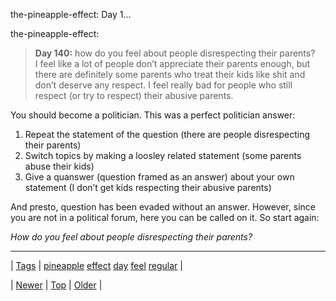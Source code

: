 <!--
title: the-pineapple-effect
date: 2020-06-28T15:27:00.251Z
tags: pineapple, effect, day, feel, regular
-->


the-pineapple-effect: Day 1...

<p>the-pineapple-effect:</p>

<blockquote><p><strong>Day 140:</strong> how do you feel about people disrespecting their parents?<br/>I feel like a lot of people don’t appreciate their parents enough, but there are definitely some parents who treat their kids like shit and don’t deserve any respect. I feel really bad for people who still respect (or try to respect) their abusive parents.</p></blockquote>

<p>You should become a politician. This was a perfect politician answer:</p>

<ol><li>Repeat the statement of the question (there are people disrespecting their parents)</li>
<li>Switch topics by making a loosley related statement (some parents abuse their kids)</li>
<li>Give a quanswer (question framed as an answer) about your own statement (I don’t get kids respecting their abusive parents)</li>
</ol><p>And presto, question has been evaded without an answer. However, since you are not in a political forum, here you can be called on it. So start again:</p>

<p><em>How do you feel about people disrespecting their parents?</em></p>

<!--BOTTOM-POST-NAVIGATION-->
---

| [Tags](tags.md) | [pineapple](tag-pineapple.md) [effect](tag-effect.md) [day](tag-day.md) [feel](tag-feel.md) [regular](tag-regular.md) |

| [Newer](73604476680.md) | [Top](index.md) | [Older](73606748025.md) |